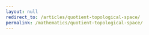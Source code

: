 ```yaml
---
layout: null
redirect_to: /articles/quotient-topological-space/
permalink: /mathematics/quotient-topological-space/
---
```

